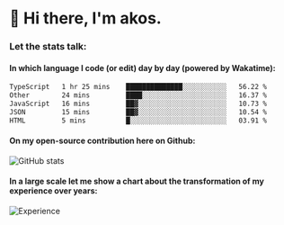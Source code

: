 # 👋 Hi there, I'm akos. 


### Let the stats talk:


#### In which language I code (or edit) day by day (powered by Wakatime): 

<!--START_SECTION:waka-->

```txt
TypeScript   1 hr 25 mins    ██████████████░░░░░░░░░░░   56.22 %
Other        24 mins         ████░░░░░░░░░░░░░░░░░░░░░   16.37 %
JavaScript   16 mins         ██▓░░░░░░░░░░░░░░░░░░░░░░   10.73 %
JSON         15 mins         ██▓░░░░░░░░░░░░░░░░░░░░░░   10.54 %
HTML         5 mins          █░░░░░░░░░░░░░░░░░░░░░░░░   03.91 %
```

<!--END_SECTION:waka-->

#### On my open-source contribution here on Github:
 
![GitHub stats](https://github-readme-stats.vercel.app/api?username=akosbalasko)

#### In a large scale let me show a chart about the transformation of my experience over years:   

![Experience](https://cr-skills-chart-widget.azurewebsites.net/api/api?username=akosbalasko)
